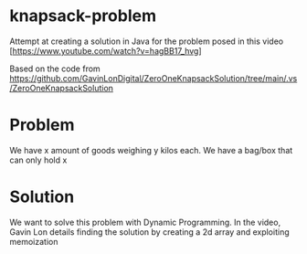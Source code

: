 # knapsack-problem
Attempt at creating a solution in Java for the problem posed in this video [https://www.youtube.com/watch?v=hagBB17_hvg]

Based on the code from https://github.com/GavinLonDigital/ZeroOneKnapsackSolution/tree/main/.vs/ZeroOneKnapsackSolution

# Problem
We have x amount of goods weighing y kilos each.  We have a bag/box that can only hold x 

# Solution
We want to solve this problem with Dynamic Programming.  In the video, Gavin Lon details finding the solution by creating a 2d array and exploiting memoization
